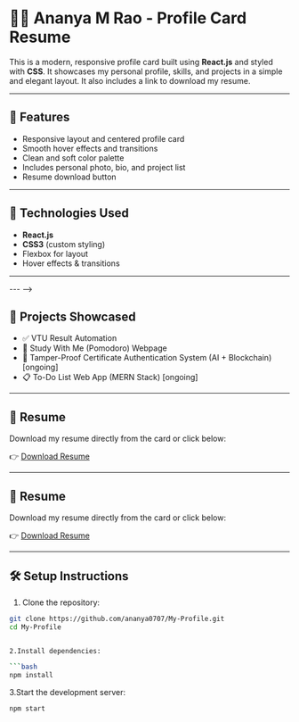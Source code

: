 # 👩‍💻 Ananya M Rao - Profile Card Resume

This is a modern, responsive profile card built using **React.js** and styled with **CSS**. It showcases my personal profile, skills, and projects in a simple and elegant layout. It also includes a link to download my resume.

---

## 🌟 Features

- Responsive layout and centered profile card
- Smooth hover effects and transitions
- Clean and soft color palette
- Includes personal photo, bio, and project list
- Resume download button

---

## 🚀 Technologies Used

- **React.js**
- **CSS3** (custom styling)
- Flexbox for layout
- Hover effects & transitions

---

<!-- ## 📸 Demo

![Profile Card Screenshot]("./My profile/image.png") <!-- Replace with your actual screenshot if available -->

--- -->

## 📝 Projects Showcased

- ✅ VTU Result Automation
- 📌 Study With Me (Pomodoro) Webpage
- 🔐 Tamper-Proof Certificate Authentication System (AI + Blockchain) [ongoing]
- 📋 To-Do List Web App (MERN Stack) [ongoing]

---
## 📄 Resume

Download my resume directly from the card or click below:

👉 [Download Resume](image.png) <!-- Replace with your actual resume file path -->

---

## 📄 Resume

Download my resume directly from the card or click below:

👉 [Download Resume](./Ananya_Resume.pdf) <!-- Replace with your actual resume file path -->

---

## 🛠️ Setup Instructions

1. Clone the repository:

```bash
git clone https://github.com/ananya0707/My-Profile.git
cd My-Profile


2.Install dependencies:

```bash
npm install
```

3.Start the development server:

```bash
npm start
```